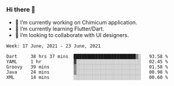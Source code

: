 ### Hi there 👋

<!--
**devcat37/devcat37** is a ✨ _special_ ✨ repository because its `README.md` (this file) appears on your GitHub profile.-->


- 🔭 I’m currently working on Chimicum application.
- 🌱 I’m currently learning Flutter/Dart.
- 👯 I’m looking to collaborate with UI designers.
<!-- - 🤔 I’m looking for help with ... -->

<!--START_SECTION:waka-->
```text
Week: 17 June, 2021 - 23 June, 2021

Dart     38 hrs 37 mins  ███████████████████████▒░   93.58 % 
YAML     1 hr            ▓░░░░░░░░░░░░░░░░░░░░░░░░   02.45 % 
Groovy   39 mins         ▒░░░░░░░░░░░░░░░░░░░░░░░░   01.58 % 
Java     24 mins         ▒░░░░░░░░░░░░░░░░░░░░░░░░   00.98 % 
XML      14 mins         ░░░░░░░░░░░░░░░░░░░░░░░░░   00.60 % 
```
<!--END_SECTION:waka-->
